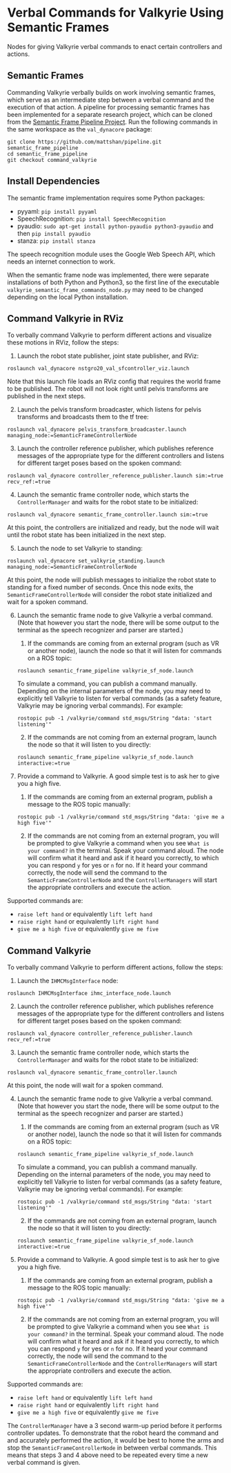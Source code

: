 # Verbal Commands for Valkyrie Using Semantic Frames
Nodes for giving Valkyrie verbal commands to enact certain controllers and actions.



## Semantic Frames
Commanding Valkyrie verbally builds on work involving semantic frames, which serve as an intermediate step between a verbal command and the execution of that action.  A pipeline for processing semantic frames has been implemented for a separate research project, which can be cloned from the [Semantic Frame Pipeline Project](https://github.com/mattshan/pipeline).  Run the following commands in the same workspace as the `val_dynacore` package:
```
git clone https://github.com/mattshan/pipeline.git semantic_frame_pipeline
cd semantic_frame_pipeline
git checkout command_valkyrie
```



## Install Dependencies
The semantic frame implementation requires some Python packages:
- pyyaml: `pip install pyyaml`
- SpeechRecognition: `pip install SpeechRecognition`
- pyaudio: `sudo apt-get install python-pyaudio python3-pyaudio` and then `pip install pyaudio`
- stanza: `pip install stanza`

The speech recognition module uses the Google Web Speech API, which needs an internet connection to work.

When the semantic frame node was implemented, there were separate installations of both Python and Python3, so the first line of the executable `valkyrie_semantic_frame_commands_node.py` may need to be changed depending on the local Python installation.



## Command Valkyrie in RViz
To verbally command Valkyrie to perform different actions and visualize these motions in RViz, follow the steps:
1. Launch the robot state publisher, joint state publisher, and RViz:
```
roslaunch val_dynacore nstgro20_val_sfcontroller_viz.launch
```
Note that this launch file loads an RViz config that requires the world frame to be published.  The robot will not look right until pelvis transforms are published in the next steps.

2. Launch the pelvis transform broadcaster, which listens for pelvis transforms and broadcasts them to the tf tree:
```
roslaunch val_dynacore pelvis_transform_broadcaster.launch managing_node:=SemanticFrameControllerNode
```

3. Launch the controller reference publisher, which publishes reference messages of the appropriate type for the different controllers and listens for different target poses based on the spoken command:
```
roslaunch val_dynacore controller_reference_publisher.launch sim:=true recv_ref:=true
```

4. Launch the semantic frame controller node, which starts the `ControllerManager` and waits for the robot state to be initialized:
```
roslaunch val_dynacore semantic_frame_controller.launch sim:=true
```
At this point, the controllers are initialized and ready, but the node will wait until the robot state has been initialized in the next step.

5. Launch the node to set Valkyrie to standing:
```
roslaunch val_dynacore set_valkyrie_standing.launch managing_node:=SemanticFrameControllerNode
```
At this point, the node will publish messages to initialize the robot state to standing for a fixed number of seconds.  Once this node exits, the `SemanticFrameControllerNode` will consider the robot state initialized and wait for a spoken command.

6. Launch the semantic frame node to give Valkyrie a verbal command.  (Note that however you start the node, there will be some output to the terminal as the speech recognizer and parser are started.)

    1. If the commands are coming from an external program (such as VR or another node), launch the node so that it will listen for commands on a ROS topic:
    ```
    roslaunch semantic_frame_pipeline valkyrie_sf_node.launch
    ```

    To simulate a command, you can publish a command manually.  Depending on the internal parameters of the node, you may need to explicitly tell Valkyrie to listen for verbal commands (as a safety feature, Valkyrie may be ignoring verbal commands).  For example:
    ```
    rostopic pub -1 /valkyrie/command std_msgs/String "data: 'start listening'"
    ```

    2. If the commands are not coming from an external program, launch the node so that it will listen to you directly:
    ```
    roslaunch semantic_frame_pipeline valkyrie_sf_node.launch interactive:=true
    ```

7. Provide a command to Valkyrie.  A good simple test is to ask her to give you a high five.

    1. If the commands are coming from an external program, publish a message to the ROS topic manually:
    ```
    rostopic pub -1 /valkyrie/command std_msgs/String "data: 'give me a high five'"
    ```

    2. If the commands are not coming from an external program, you will be prompted to give Valkyrie a command when you see `What is your command?` in the terminal.  Speak your command aloud.  The node will confirm what it heard and ask if it heard you correctly, to which you can respond `y` for yes or `n` for no.  If it heard your command correctly, the node will send the command to the `SemanticFrameControllerNode` and the `ControllerManagers` will start the appropriate controllers and execute the action.

Supported commands are:
- `raise left hand` or equivalently `lift left hand`
- `raise right hand` or equivalently `lift right hand`
- `give me a high five` or equivalently `give me five`



## Command Valkyrie
To verbally command Valkyrie to perform different actions, follow the steps:

1. Launch the `IHMCMsgInterface` node:
```
roslaunch IHMCMsgInterface ihmc_interface_node.launch
```

2. Launch the controller reference publisher, which publishes reference messages of the appropriate type for the different controllers and listens for different target poses based on the spoken command:
```
roslaunch val_dynacore controller_reference_publisher.launch recv_ref:=true
```

3. Launch the semantic frame controller node, which starts the `ControllerManager` and waits for the robot state to be initialized:
```
roslaunch val_dynacore semantic_frame_controller.launch
```
At this point, the node will wait for a spoken command.

4. Launch the semantic frame node to give Valkyrie a verbal command.  (Note that however you start the node, there will be some output to the terminal as the speech recognizer and parser are started.)

    1. If the commands are coming from an external program (such as VR or another node), launch the node so that it will listen for commands on a ROS topic:
    ```
    roslaunch semantic_frame_pipeline valkyrie_sf_node.launch
    ```

    To simulate a command, you can publish a command manually.  Depending on the internal parameters of the node, you may need to explicitly tell Valkyrie to listen for verbal commands (as a safety feature, Valkyrie may be ignoring verbal commands).  For example:
    ```
    rostopic pub -1 /valkyrie/command std_msgs/String "data: 'start listening'"
    ```

    2. If the commands are not coming from an external program, launch the node so that it will listen to you directly:
    ```
    roslaunch semantic_frame_pipeline valkyrie_sf_node.launch interactive:=true
    ```

5. Provide a command to Valkyrie.  A good simple test is to ask her to give you a high five.

    1. If the commands are coming from an external program, publish a message to the ROS topic manually:
    ```
    rostopic pub -1 /valkyrie/command std_msgs/String "data: 'give me a high five'"
    ```

    2. If the commands are not coming from an external program, you will be prompted to give Valkyrie a command when you see `What is your command?` in the terminal.  Speak your command aloud.  The node will confirm what it heard and ask if it heard you correctly, to which you can respond `y` for yes or `n` for no.  If it heard your command correctly, the node will send the command to the `SemanticFrameControllerNode` and the `ControllerManagers` will start the appropriate controllers and execute the action.

Supported commands are:
- `raise left hand` or equivalently `lift left hand`
- `raise right hand` or equivalently `lift right hand`
- `give me a high five` or equivalently `give me five`

The `ControllerManager` have a 3 second warm-up period before it performs controller updates.  To demonstrate that the robot heard the command and and accurately performed the action, it would be best to home the arms and stop the `SemanticFrameControllerNode` in between verbal commands.  This means that steps 3 and 4 above need to be repeated every time a new verbal command is given.
